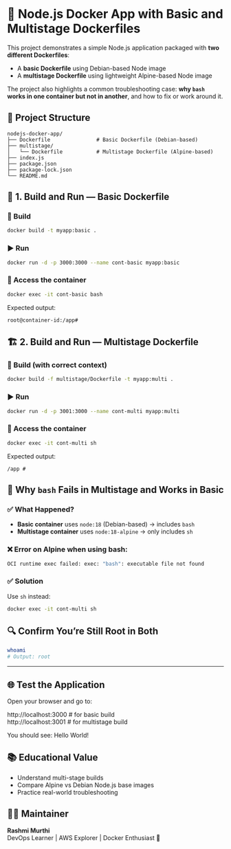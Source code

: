 # 🚀 Node.js Docker App with Basic and Multistage Dockerfiles

This project demonstrates a simple Node.js application packaged with **two different Dockerfiles**:
- A **basic Dockerfile** using Debian-based Node image
- A **multistage Dockerfile** using lightweight Alpine-based Node image

The project also highlights a common troubleshooting case: **why `bash` works in one container but not in another**, and how to fix or work around it.

## 📁 Project Structure

```
nodejs-docker-app/
├── Dockerfile               # Basic Dockerfile (Debian-based)
├── multistage/
│   └── Dockerfile           # Multistage Dockerfile (Alpine-based)
├── index.js
├── package.json
├── package-lock.json
└── README.md
```

## 🧱 1. Build and Run — Basic Dockerfile

### 🔨 Build
```bash
docker build -t myapp:basic .
```

### ▶️ Run
```bash
docker run -d -p 3000:3000 --name cont-basic myapp:basic
```

### 🐚 Access the container
```bash
docker exec -it cont-basic bash
```

Expected output:
```
root@container-id:/app#
```

## 🏗️ 2. Build and Run — Multistage Dockerfile

### 🔨 Build (with correct context)
```bash
docker build -f multistage/Dockerfile -t myapp:multi .
```

### ▶️ Run
```bash
docker run -d -p 3001:3000 --name cont-multi myapp:multi
```

### 🐚 Access the container
```bash
docker exec -it cont-multi sh
```

Expected output:
```
/app #
```

## 🤔 Why `bash` Fails in Multistage and Works in Basic

### ✅ What Happened?
- **Basic container** uses `node:18` (Debian-based) → includes `bash`
- **Multistage container** uses `node:18-alpine` → only includes `sh`

### ❌ Error on Alpine when using bash:
```bash
OCI runtime exec failed: exec: "bash": executable file not found
```

### ✅ Solution
Use `sh` instead:
```bash
docker exec -it cont-multi sh
```

## 🔍 Confirm You’re Still Root in Both
```bash
whoami
# Output: root
```
---

## 🌐 Test the Application

Open your browser and go to:  

http://localhost:3000 # for basic build  
http://localhost:3001 # for multistage build  

You should see: Hello World!

## 📚 Educational Value
- Understand multi-stage builds
- Compare Alpine vs Debian Node.js base images
- Practice real-world troubleshooting

## 🙋‍♀️ Maintainer
**Rashmi Murthi**  
DevOps Learner | AWS Explorer | Docker Enthusiast 🚀



